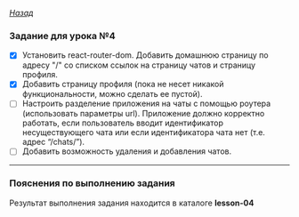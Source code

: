 ﻿*[Назад](./../README.md)*  
  
### Задание для урока №4  
  
- [X] Установить react-router-dom. Добавить домашнюю страницу по адресу "/" со 
списком ссылок на страницу чатов и страницу профиля.  
- [X] Добавить страницу профиля (пока не несет никакой функциональности, 
можно сделать ее пустой).  
- [ ] Настроить разделение приложения на чаты с помощью роутера (использовать параметры url). 
Приложение должно корректно работать, если пользователь вводит идентификатор несуществующего 
чата или если идентификатора чата нет (т.е. адрес “/chats/”).  
- [ ] Добавить возможность удаления и добавления чатов.  
  
---  
  
### Пояснения по выполнению задания  
  
Результат выполнения задания находится в каталоге **lesson-04**  
  
  
